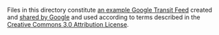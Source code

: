 Files in this directory constitute [an example Google Transit Feed](https://developers.google.com/transit/gtfs/examples/gtfs-feed) created and [shared by Google](https://developers.google.com/readme/policies/) and used according to terms described in the [Creative Commons 3.0 Attribution License](https://creativecommons.org/licenses/by/3.0/).